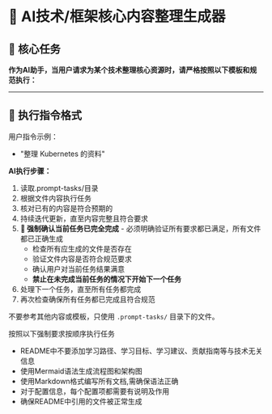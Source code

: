 # 🚀 AI技术/框架核心内容整理生成器

## 🎯 核心任务

**作为AI助手，当用户请求为某个技术整理核心资源时，请严格按照以下模板和规范执行：**

---

## 📝 执行指令格式

用户指令示例：
- "整理 Kubernetes 的资料"

**AI执行步骤：**
1. 读取.prompt-tasks/目录
2. 根据文件内容执行任务
3. 核对已有的内容是符合预期的
4. 持续迭代更新，直至内容完整且符合要求
5. **🔴 强制确认当前任务已完全完成** - 必须明确验证所有要求都已满足，所有文件都已正确生成
   - 检查所有应生成的文件是否存在
   - 验证文件内容是否符合规范要求  
   - 确认用户对当前任务结果满意
   - **禁止在未完成当前任务的情况下开始下一个任务**
6. 处理下一个任务，直至所有任务都完成
7. 再次检查确保所有任务都已完成且符合规范

不要参考其他内容或模板，只使用 `.prompt-tasks/` 目录下的文件。

按照以下强制要求按顺序执行任务
- README中不要添加学习路径、学习目标、学习建议、贡献指南等与技术无关信息
- 使用Mermaid语法生成流程图和架构图
- 使用Markdown格式编写所有文档,需确保语法正确
- 对于配置信息，每个配置项都需要有说明及作用
- 确保README中引用的文件被正常生成
